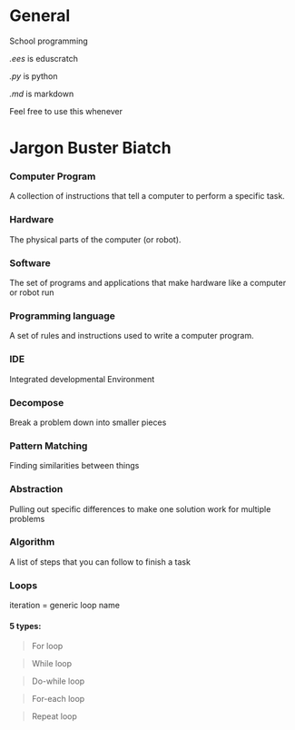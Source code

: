 # General

School programming

_.ees_ is eduscratch

_.py_  is  python

_.md_ is markdown

Feel free to use this whenever

# Jargon Buster Biatch

### Computer Program

A collection of instructions that tell a computer to perform a specific task.

### Hardware

The physical parts of the computer (or robot).

### Software

The set of programs and applications that make hardware like a computer or robot run

### Programming language 

A set of rules and instructions used to write a computer program. 

### IDE

Integrated developmental Environment

### Decompose

Break a problem down into smaller pieces

### Pattern Matching

Finding similarities between things

### Abstraction
 
Pulling out specific differences to make one solution work for multiple problems

### Algorithm
 
A list of steps that you can follow to finish a task

### Loops

iteration = generic loop name 

#### 5 types:

>For loop

>While loop

>Do-while loop

>For-each loop

>Repeat loop
